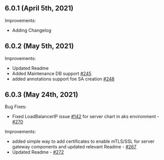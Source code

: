 ## 6.0.1 (April 5th, 2021)

Improvements:
* Adding Changelog

## 6.0.2 (May 5th, 2021)

Improvements:
* Updated Readme
* Added Maintenance DB support [#245](https://github.com/aquasecurity/aqua-helm/pull/245)
* added annotations support foe SA creation [#248](https://github.com/aquasecurity/aqua-helm/pull/248)

## 6.0.3 (May 24th, 2021)

Bug Fixes:
* Fixed LoadBalancerIP issue [#142](https://github.com/aquasecurity/aqua-helm/issues/142) for server chart in aks environment - [#270](https://github.com/aquasecurity/aqua-helm/pull/270)

Improvements:
* added simple way to add certificates to enable mTLS/SSL for server gateway components and updated relevant Readme - [#267](https://github.com/aquasecurity/aqua-helm/pull/267)
* Updated Readme - [#272](https://github.com/aquasecurity/aqua-helm/pull/272)